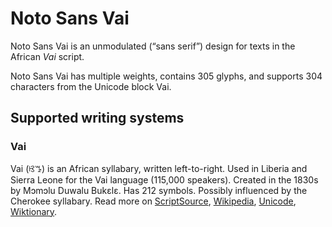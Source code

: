 
# Noto Sans Vai

Noto Sans Vai is an unmodulated (“sans serif”) design for texts in the African _Vai_ script. 

Noto Sans Vai has multiple weights, contains 305 glyphs, and supports 304 characters from the Unicode block Vai.


## Supported writing systems


### Vai

Vai (ꕙꔤ) is an African syllabary, written left-to-right. Used in Liberia and Sierra Leone for the Vai language (115,000 speakers). Created in the 1830s by Mɔmɔlu Duwalu Bukɛlɛ. Has 212 symbols. Possibly influenced by the Cherokee syllabary. Read more on [ScriptSource](https://scriptsource.org/scr/Vaii), [Wikipedia](https://en.wikipedia.org/wiki/ISO_15924:Vaii), [Unicode](https://www.unicode.org/versions/Unicode13.0.0/ch19.pdf#G18604), [Wiktionary](https://en.wiktionary.org/wiki/Category:Vai_script).

